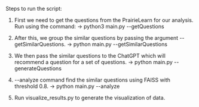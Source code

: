 Steps to run the script:

1) First we need to get the questions from the PrairieLearn for our analysis. Run using the command:
-> python3 main.py --getQuestions

2) After this, we group the similar questions by passing the argument --getSimilarQuestions.
-> python main.py --getSimilarQuestions

3) We then pass the similar questions to the ChatGPT which will recommend a question for a set of questions.
-> python main.py --generateQuestions

4) --analyze command find the similar questions using FAISS with threshold 0.8.
-> python main.py --analyze

5) Run visualize_results.py to generate the visualization of data.